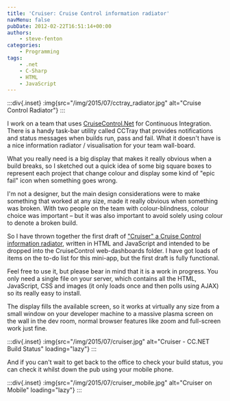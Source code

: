 ```yaml
---
title: 'Cruiser: Cruise Control information radiator'
navMenu: false
pubDate: 2012-02-22T16:51:14+00:00
authors:
    - steve-fenton
categories:
    - Programming
tags:
    - .net
    - C-Sharp
    - HTML
    - JavaScript
---
```


:::div{.inset}
:img{src="/img/2015/07/cctray_radiator.jpg" alt="Cruise Control Radiator"}
:::

I work on a team that uses [CruiseControl.Net](http://cruisecontrolnet.org/) for Continuous Integration. There is a handy task-bar utility called CCTray that provides notifications and status messages when builds run, pass and fail. What it doesn't have is a nice information radiator / visualisation for your team wall-board.

What you really need is a big display that makes it really obvious when a build breaks, so I sketched out a quick idea of some big square boxes to represent each project that change colour and display some kind of "epic fail" icon when something goes wrong.

I'm not a designer, but the main design considerations were to make something that worked at any size, made it really obvious when something was broken. With two people on the team with colour-blindness, colour choice was important – but it was also important to avoid solely using colour to denote a broken build.

So I have thrown together the first draft of ["Cruiser" a Cruise Control information radiator](https://github.com/Steve-Fenton/Cruiser), written in HTML and JavaScript and intended to be dropped into the CruiseControl web-dashboards folder. I have got loads of items on the to-do list for this mini-app, but the first draft is fully functional.

Feel free to use it, but please bear in mind that it is a work in progress. You only need a single file on your server, which contains all the HTML, JavaScript, CSS and images (it only loads once and then polls using AJAX) so its really easy to install.

The display fills the available screen, so it works at virtually any size from a small window on your developer machine to a massive plasma screen on the wall in the dev room, normal browser features like zoom and full-screen work just fine.

:::div{.inset}
:img{src="/img/2015/07/cruiser.jpg" alt="Cruiser - CC.NET Build Status" loading="lazy"}
:::

And if you can't wait to get back to the office to check your build status, you can check it whilst down the pub using your mobile phone.

:::div{.inset}
:img{src="/img/2015/07/cruiser_mobile.jpg" alt="Cruiser on Mobile" loading="lazy"}
:::
